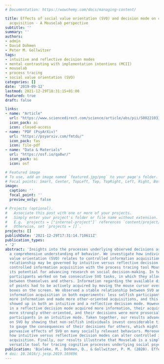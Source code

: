 ```yaml
---
# Documentation: https://wowchemy.com/docs/managing-content/

title: Effects of social value orientation (SVO) and decision mode on controlled information
  acquisition - A Mouselab perspective
subtitle: ''
summary: ''
authors:
- admin
- David Dohmen
- Peter M. Gollwitzer
tags:
- intuitive and reflective decision modes
- mental contrasting with implementation intentions (MCII)
- mouselab
- process tracing
- social value orientation (SVO)
categories: []
date: '2019-09-12'
lastmod: 2021-12-29T18:31:15+01:00
featured: true
draft: false

links:
- name: "Article"
  url: "https://www.sciencedirect.com/science/article/abs/pii/S0022103119300745"
  icon_pack: ai
  icon: closed-access
- name: "PDF (PsyArXiv)"
  url: "https://psyarxiv.com/fmtdu/"
  icon_pack: fas
  icon: file-pdf
- name: "Data & Materials"
  url: "https://osf.io/qa8wr/"
  icon_pack: ai
  icon: osf

# Featured image
# To use, add an image named `featured.jpg/png` to your page's folder.
# Focal points: Smart, Center, TopLeft, Top, TopRight, Left, Right, BottomLeft, Bottom, BottomRight.
image:
  caption: ''
  focal_point: ''
  preview_only: false

# Projects (optional).
#   Associate this post with one or more of your projects.
#   Simply enter your project's folder or file name without extension.
#   E.g. `projects = ["internal-project"]` references `content/project/deep-learning/index.md`.
#   Otherwise, set `projects = []`.
projects: []
publishDate: '2021-12-29T17:31:14.710611Z'
publication_types:
- '2'
abstract: 'Insights into the processes underlying observed decisions are crucial for
  a comprehensive understanding of behavior. We investigate how individual social
  value orientation (SVO) relates to controlled information acquisition and how this
  relationship may be governed by intuitive versus reflective decision modes. We measure
  controlled information acquisition with the process tracing tool Mouselab and demonstrate
  its potential for advancing research on social decision-making. In two experiments,
  participants worked on two consecutive SVO tasks, in which they allocated points
  between themselves and others. Information regarding the available distributions
  of points had to be actively acquired by moving the mouse cursor over corresponding
  boxes on the screen. We observed a stable relationship between SVO and controlled
  information acquisition in both experiments: less selfish participants acquired
  more information and made more other-oriented acquisitions, and this relationship
  showed up in both an intuitive and a reflective decision mode. However, participants
  in a reflective decision mode acquired more information, their acquisitions were
  more strongly other-oriented, and their decisions were more prosocial compared to
  participants in an intuitive mode. Taken together, our results advance research
  on SVO by showing that non-selfish individuals invest considerable time and effort
  to gauge the consequences of their decisions for others, which might underlie the
  pervasive effects of SVO on many socially relevant behaviors. Moreover, we demonstrate
  how intuitive versus reflective decision modes can alter controlled information
  acquisition. Finally, our results illustrate that Mouselab is a simple-to-use and
  versatile tool for tracing cognitive processes underlying social psychological phenomena.'
publication: 'Bieleke, M., Dohmen, D., & Gollwitzer, P. M. (2020). Effects of social value orientation (SVO) and decision mode on controlled information acquisition—A Mouselab perspective. *Journal of Experimental Social Psychology*, *86*, 103896. https://doi.org/10.1016/j.jesp.2019.103896'
# doi: 10.1016/j.jesp.2019.103896
---
```

